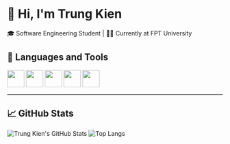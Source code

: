 # 👋 Hi, I'm Trung Kien

🎓 Software Engineering Student | 👨‍💻 Currently at FPT University


## 🔧 Languages and Tools

<img src="https://cdn.jsdelivr.net/gh/devicons/devicon/icons/csharp/csharp-original.svg" width="40"/>
<img src="https://cdn.jsdelivr.net/gh/devicons/devicon/icons/javascript/javascript-original.svg" width="40"/>
<img src="https://cdn.jsdelivr.net/gh/devicons/devicon/icons/typescript/typescript-original.svg" width="40"/>
<img src="https://cdn.jsdelivr.net/gh/devicons/devicon/icons/mysql/mysql-original.svg" width="40"/>
<img src="https://cdn.jsdelivr.net/gh/devicons/devicon/icons/react/react-original.svg" width="40"/>

---

## 📈 GitHub Stats

![Trung Kien's GitHub Stats](https://github-readme-stats.vercel.app/api?username=trungkien20012005&show_icons=true&theme=tokyonight)
![Top Langs](https://github-readme-stats.vercel.app/api/top-langs/?username=trungkien20012005&layout=compact&theme=tokyonight)
